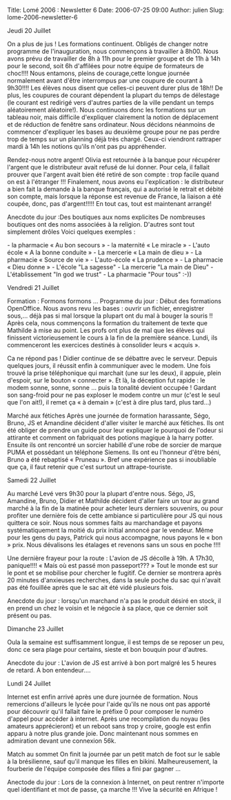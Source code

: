 Title: Lomé 2006 : Newsletter 6
Date: 2006-07-25 09:00
Author: julien
Slug: lome-2006-newsletter-6

Jeudi 20 Juillet

</p>
On a plus de jus !  
Les formations continuent. Obligés de changer notre programme de
l'inauguration, nous commençons à travailler à 8h00. Nous avons prévu de
travailler de 8h à 11h pour le premier groupe et de 11h à 14h pour le
second, soit 6h d'affilées pour notre équipe de formateurs de choc!!!!
Nous entamons, pleins de courage,cette longue journée normalement avant
d'être interrompus par une coupure de courant à 9h30!!!! Les élèves nous
disent que celles-ci peuvent durer plus de 18h!! De plus, les coupures
de courant dépendent la plupart du temps de délestage (le courant est
redirigé vers d'autres parties de la ville pendant un temps
aléatoirement aléatoire!). Nous continuons donc les formations sur un
tableau noir, mais difficile d'expliquer clairement la notion de
déplacement et de réduction de fenêtre sans ordinateur. Nous décidons
néanmoins de commencer d'expliquer les bases au deuxième groupe pour ne
pas perdre trop de temps sur un planning déjà très chargé. Ceux-ci
viendront rattraper mardi à 14h les notions qu'ils n'ont pas pu
appréhender.

</p>
Rendez-nous notre argent!  
Olivia est retournée à la banque pour récupérer l'argent que le
distributeur avait refusé de lui donner. Pour cela, il fallait prouver
que l'argent avait bien été retiré de son compte : trop facile quand on
est à l'étranger !!! Finalement, nous avons eu l'explication : le
distributeur a bien fait la demande à la banque français, qui a autorisé
le retrait et débité son compte, mais lorsque la réponse est revenue de
France, la liaison a été coupée, donc, pas d'argent!!!!! En tout cas,
tout est maintenant arrangé!

</p>
Anecdote du jour :Des boutiques aux noms explicites De nombreuses
boutiques ont des noms associées à la religion. D'autres sont tout
simplement drôles Voici quelques exemples :

</p>
-   la pharmacie « Au bon secours »
-   la maternité « Le miracle »
-   L'auto école « A la bonne conduite »
-   La mercerie « La main de dieu »
-   La pharmacie « Source de vie »
-   L'auto-école « La prudence »
-   La pharmacie « Dieu donne »
-   L'école "La sagesse"
-   La mercerie "La main de Dieu"
-   L'établissement "In god we trust"
-   La pharmacie "Pour tous" :-))

</p>
Vendredi 21 Juillet

</p>
Formation : Formons formons ...  
Programme du jour : Début des formations OpenOffice. Nous avons revu les
bases : ouvrir un fichier, enregistrer sous,... déjà pas si mal lorsque
la plupart ont du mal à bouger la souris !! Après cela, nous commençons
la formation du traitement de texte que Mathilde à mise au point. Les
profs ont plus de mal que les élèves qui finissent victorieusement le
cours à la fin de la première séance. Lundi, ils commenceront les
exercices destinés à consolider leurs « acquis ».

</p>
Ca ne répond pas !  
Didier continue de se débattre avec le serveur. Depuis quelques jours,
il réussit enfin à communiquer avec le modem. Une fois trouvé la prise
téléphonique qui marchait (une sur les deux), il appuie, plein d'espoir,
sur le bouton « connecter ». Et là, la déception fut rapide : le modem
sonne, sonne, sonne ... puis la tonalité devient occupée ! Gardant son
sang-froid pour ne pas exploser le modem contre un mur (c'est le seul
que l'on ait!), il remet ça « à demain » (c'est à dire plus tard, plus
tard...)

</p>
Marché aux fétiches  
Après une journée de formation harassante, Ségo, Bruno, JS et Amandine
décident d'aller visiter le marché aux fétiches. Ils ont été obliger de
prendre un guide pour leur expliquer le pourquoi de l'odeur si attirante
et comment on fabriquait des potions magique à la harry potter. Ensuite
ils ont rencontré un sorcier habillé d'une robe de sorcier de marque
PUMA et possédant un téléphone Siemens. Ils ont eu l'honneur d'être
béni, Bruno a été rebaptisé « Pruneau ». Bref une expérience pas si
inoubliable que ça, il faut retenir que c'est surtout un
attrape-touriste.

</p>
Samedi 22 Juillet

</p>
Au marché  
Levé vers 9h30 pour la plupart d'entre nous. Ségo, JS, Amandine, Bruno,
Didier et Mathilde décident d'aller faire un tour au grand marché à la
fin de la matinée pour acheter leurs derniers souvenirs, ou pour
profiter une dernière fois de cette ambiance si particulière pour JS qui
nous quittera ce soir. Nous nous sommes faits au marchandage et payons
systématiquement la moitié du prix initial annoncé par le vendeur. Même
pour les gens du pays, Patrick qui nous accompagne, nous payons le « bon
» prix. Nous dévalisons les étalages et revenons sans un sous en poche
!!!!

</p>
Une dernière frayeur pour la route :  
L'avion de JS décolle à 19h. A 17h30, panique!!!! « Mais où est passé
mon passeport??? » Tout le monde est sur le pont et se mobilise pour
chercher le fugitif. Ce dernier se montrera après 20 minutes d'anxieuses
recherches, dans la seule poche du sac qui n'avait pas été fouillée
après que le sac ait été vidé plusieurs fois.

</p>
Anecdote du jour : lorsqu'un marchand n'a pas le produit désiré en
stock, il en prend un chez le voisin et le négocie à sa place, que ce
dernier soit présent ou pas.

</p>
Dimanche 23 Juillet

</p>
Oula la semaine est suffisamment longue, il est temps de se reposer un
peu, donc ce sera plage pour certains, sieste et bon bouquin pour
d'autres.

</p>
Anecdote du jour : L'avion de JS est arrivé à bon port malgré les 5
heures de retard. A bon entendeur....

</p>
Lundi 24 Juillet

</p>
Internet est enfin arrivé après une dure journée de formation. Nous
remercions d'ailleurs le lycée pour l'aide qu'ils ne nous ont pas
apporté pour découvrir qu'il fallait faire le préfixe 0 pour composer le
numéro d'appel pour accéder à internet. Après une recompilation du noyau
(les amateurs apprécieront) et un reboot sans trop y croire, google est
enfin apparu à notre plus grande joie. Donc maintenant nous sommes en
admiration devant une connexion 56k.

</p>
Match au sommet On finit la journée par un petit match de foot sur le
sable à la brésilienne, sauf qu'il manque les filles en bikini.
Malheureusement, la fourberie de l'équipe composée des filles a fini par
gagner ...

</p>
Anectode du jour : Lors de la connexion à Internet, on peut rentrer
n'importe quel identifiant et mot de passe, ça marche !!! Vive la
sécurité en Afrique !

</p>

